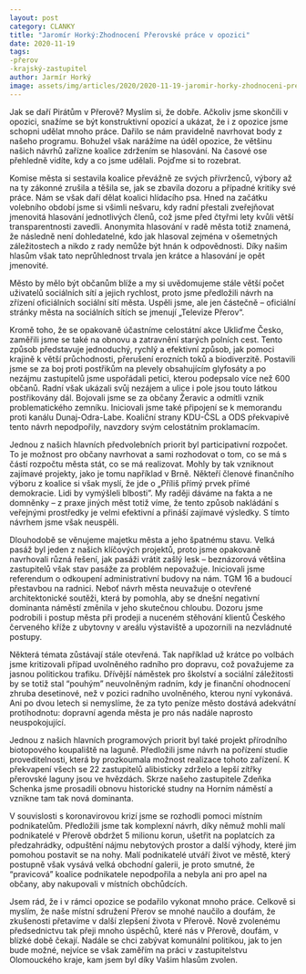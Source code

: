 ```yaml
---
layout: post
category: CLANKY
title: "Jaromír Horký:Zhodnocení Přerovské práce v opozici"
date: 2020-11-19
tags: 
-přerov
-krajský-zastupitel
author: Jarmír Horký
image: assets/img/articles/2020/2020-11-19-jaromir-horky-zhodnoceni-prerovske-prace-v-opozici.jpg  #751x422 pixelu
---
```

Jak se daří Pirátům v Přerově? Myslím si, že dobře. Ačkoliv jsme skončili v opozici, snažíme se být konstruktivní opozicí a ukázat, že i z opozice jsme schopni udělat mnoho práce.  Dařilo se nám pravidelně navrhovat body z našeho programu. Bohužel však narážíme na úděl opozice, že většinu našich návrhů zařízne koalice zdržením se hlasování. Na časové ose přehledně vidíte, kdy a co jsme udělali. Pojďme si to rozebrat.

Komise města si sestavila koalice převážně ze svých přívrženců, výbory až na ty zákonné zrušila a těšila se, jak se zbavila dozoru a případné kritiky své práce. Nám se však daří dělat koalici hlídacího psa. Hned na začátku volebního období jsme si všimli nešvaru, kdy radní přestali zveřejňovat jmenovitá hlasování jednotlivých členů, což jsme před čtyřmi lety kvůli větší transparentnosti zavedli. Anonymita hlasování v radě města totiž znamená, že následně není dohledatelné, kdo jak hlasoval zejména v ošemetných záležitostech a nikdo z rady nemůže být hnán k odpovědnosti. Díky našim hlasům však tato neprůhlednost trvala jen krátce a hlasování je opět jmenovité.

Město by mělo být občanům blíže a my si uvědomujeme stále větší počet uživatelů sociálních sítí a jejich rychlost, proto jsme předložili návrh na zřízení oficiálních sociální sítí města. Uspěli jsme, ale jen částečně – oficiální stránky města na sociálních sítích se jmenují „Televize Přerov“.

Kromě toho, že se opakovaně účastníme celostátní akce Ukliďme Česko, zaměřili jsme se také na obnovu a zatravnění starých polních cest. Tento způsob představuje jednoduchý, rychlý a efektivní způsob, jak pomoci krajině k větší průchodnosti, přerušení erozních toků a biodiverzitě. Postavili jsme se za boj proti postřikům na plevely obsahujícím glyfosáty a po nezájmu zastupitelů jsme uspořádali petici, kterou podepsalo více než 600 občanů. Radní však ukázali svůj nezájem a ulice i pole jsou touto látkou postřikovány dál. Bojovali jsme se za občany Žeravic a odmítli vznik problematického zemníku. Iniciovali jsme také připojení se k memorandu proti kanálu Dunaj-Odra-Labe. Koaliční strany KDU-ČSL a ODS překvapivě tento návrh nepodpořily, navzdory svým celostátním proklamacím. 

Jednou z našich hlavních předvolebních priorit byl participativní rozpočet. To je možnost pro občany navrhovat a sami rozhodovat o tom, co se má s částí rozpočtu města stát, co se má realizovat. Mohly by tak vzniknout zajímavé projekty, jako je tomu například v Brně. Někteří členové finančního výboru z koalice si však myslí, že jde o „Příliš přímý prvek přímé demokracie. Lidi by vymýšleli blbosti”. My raději dáváme na fakta a ne domněnky – z praxe jiných měst totiž víme, že tento způsob nakládání s veřejnými prostředky je velmi efektivní a přináší zajímavé výsledky. S tímto návrhem jsme však neuspěli.

Dlouhodobě se věnujeme majetku města a jeho špatnému stavu. Velká pasáž byl jeden z našich klíčových projektů, proto jsme opakovaně navrhovali různá řešení, jak pasáži vrátit zašlý lesk – beznázorová většina zastupitelů však stav pasáže za problém nepovažuje. Iniciovali jsme referendum o odkoupení administrativní budovy na nám. TGM 16 a budoucí přestavbou na radnici. Neboť návrh města neuvažuje o otevřené architektonické soutěži, která by pomohla, aby se dnešní negativní dominanta náměstí změnila v jeho skutečnou chloubu. Dozoru jsme podrobili i postup města při prodeji a nuceném stěhování klientů Českého červeného kříže z ubytovny v areálu výstaviště a upozornili na nezvládnuté postupy.

Některá témata zůstávají stále otevřená. Tak například už krátce po volbách jsme kritizovali případ uvolněného radního pro dopravu, což považujeme za jasnou politickou trafiku. Dřívější náměstek pro školství a sociální záležitosti by se totiž stal “pouhým” neuvolněným radním, kdy je finanční ohodnocení zhruba desetinové, než v pozici radního uvolněného, kterou nyní vykonává. Ani po dvou letech si nemyslíme, že za tyto peníze město dostává adekvátní protihodnotu: dopravní agenda města je pro nás nadále naprosto neuspokojující.

Jednou z našich hlavních programových priorit byl také projekt přírodního biotopového koupaliště na laguně. Předložili jsme návrh na pořízení studie proveditelnosti, která by prozkoumala možnost realizace tohoto zařízení. K překvapení všech se 22 zastupitelů alibisticky zdrželo a lepší zítřky přerovské laguny jsou ve hvězdách. 
Skrze našeho zastupitele Zdeňka Schenka jsme prosadili obnovu historické studny na Horním náměstí a vznikne tam tak nová dominanta. 

V souvislosti s koronavirovou krizí jsme se rozhodli pomoci místním podnikatelům. Předložili jsme tak komplexní návrh, díky němuž mohli malí podnikatelé v Přerově obdržet 5 milionu korun, ušetřit na poplatcích za předzahrádky, odpuštění nájmu nebytových prostor a další výhody, které jim pomohou postavit se na nohy. Malí podnikatelé utváří život ve městě, který postupně však vysává velká obchodní galerii, je proto smutné, že “pravicová” koalice podnikatele nepodpořila a nebyla ani pro apel na občany, aby nakupovali v místních obchůdcích.

Jsem rád, že i v rámci opozice se podařilo vykonat mnoho práce. Celkově si myslím, že naše místní sdružení Přerov se mnohé naučilo a doufám, že zkušenosti přetavíme v další zlepšení života v Přerově. Nově zvolenému předsednictvu tak přeji mnoho úspěchů, které nás v Přerově, doufám, v blízké době čekají. Nadále se chci zabývat komunální politikou, jak to jen bude možné, nejvíce se však zaměřím na práci v zastupitelstvu Olomouckého kraje, kam jsem byl díky Vašim hlasům zvolen. 
